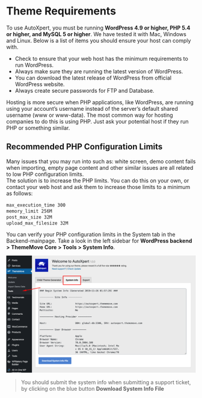 # Theme Requirements

To use AutoXpert, you must be running **WordPress 4.9 or higher, PHP 5.4 or higher, and MySQL 5 or higher**. We have tested it with Mac, Windows and Linux. Below is a list of items you should ensure your host can comply with.

- Check to ensure that your web host has the minimum requirements to run WordPress.
- Always make sure they are running the latest version of WordPress.
- You can download the latest release of WordPress from official WordPress website.
- Always create secure passwords for FTP and Database.

Hosting is more secure when PHP applications, like WordPress, are running using your account’s username instead of the server’s default shared username (www or www-data). The most common way for hosting companies to do this is using PHP. Just ask your potential host if they run PHP or something similar.

## Recommended PHP Configuration Limits

Many issues that you may run into such as: white screen, demo content fails when importing, empty page content and other similar issues are all related to low PHP configuration limits.\
The solution is to increase the PHP limits. You can do this on your own, or contact your web host and ask them to increase those limits to a minimum as follows:

```
max_execution_time 300
memory_limit 256M
post_max_size 32M
upload_max_filesize 32M
```

You can verify your PHP configuration limits in the System tab in the Backend-mainpage. Take a look in the left sidebar for **WordPress backend > ThemeMove Core > Tools > System Info**.

![system-info](images/system-info.png)

> You should submit the system info when submitting a support ticket, by clicking on the blue button **Download System Info File**